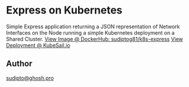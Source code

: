 # Express on Kubernetes

Simple Express application returning a JSON representation of Network Interfaces on the Node running a simple Kubernetes deployment on a Shared Cluster.
[View Image @ DockerHub: sudiptog81/k8s-express](https://hub.docker.com/r/sudiptog81/k8s-express)
[View Deployment @ KubeSail.io](https://sudiptog81.usw1.kubesail.io/)

## Author
[sudipto@ghosh.pro](https://sudipto.ghosh.pro)
